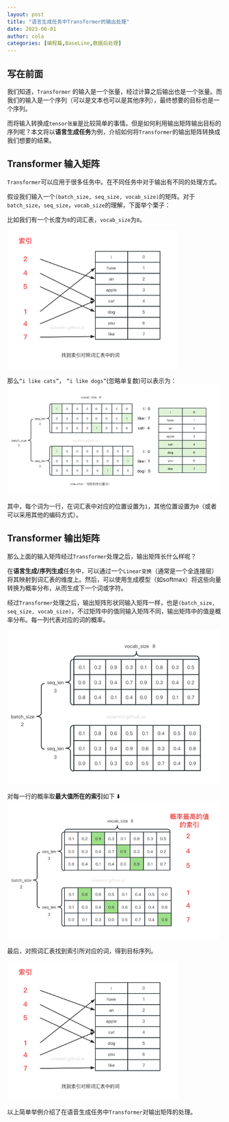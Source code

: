 ```yaml
---
layout: post
title: "语言生成任务中Transformer的输出处理"
date: 2023-06-01
author: cola
categories: [编程篇,BaseLine,数据后处理]
---
```



## 写在前面
我们知道，`Transformer` 的输入是一个张量，经过计算之后输出也是一个张量。而我们的输入是一个序列（可以是文本也可以是其他序列），最终想要的目标也是一个序列。

而将输入转换成`tensor张量`是比较简单的事情。但是如何利用输出矩阵输出目标的序列呢？本文将以**语言生成任务**为例，介绍如何将`Transformer`的输出矩阵转换成我们想要的结果。


## Transformer 输入矩阵
`Transformer`可以应用于很多任务中。在不同任务中对于输出有不同的处理方式。

假设我们输入一个`(batch_size, seq_size, vocab_size)`的矩阵。对于`batch_size`，`seq_size`，`vocab_size`的理解，下面举个栗子：

比如我们有一个长度为`8`的词汇表，`vocab_size`为`8`。

<img src="/assets/imgs/ai/transformer/vocab-match.png" width="400" />

那么`“i like cats”`， `“i like dogs”`(忽略单复数)可以表示为：
<img src="/assets/imgs/ai/transformer/transformer-input.png" width="500" />

其中，每个词为一行，在词汇表中对应的位置设置为`1`，其他位置设置为`0`（或者可以采用其他的编码方式）。


## Transformer 输出矩阵
那么上面的输入矩阵经过`Transformer`处理之后，输出矩阵长什么样呢？

在**语言生成/序列生成**任务中，可以通过一个`Linear变换`（通常是一个全连接层）将其映射到词汇表的维度上。然后，可以使用生成模型（如softmax）将这些向量转换为概率分布，从而生成下一个词或字符。

经过`Transformer`处理之后，输出矩阵形状同输入矩阵一样，也是`(batch_size, seq_size, vocab_size)`，不过矩阵中的值同输入矩阵不同，输出矩阵中的值是概率分布。每一列代表对应的词的概率。

<img src="/assets/imgs/ai/transformer/transformer-output.png" width="500" />

对每一行的概率取**最大值所在的索引**如下 ⬇️
<img src="/assets/imgs/ai/transformer/transformer-output-max.png" width="500" />

最后，对照词汇表找到索引所对应的词，得到目标序列。

<img src="/assets/imgs/ai/transformer/vocab-match.png" width="400" />

以上简单举例介绍了在语音生成任务中`Transformer`对输出矩阵的处理。
